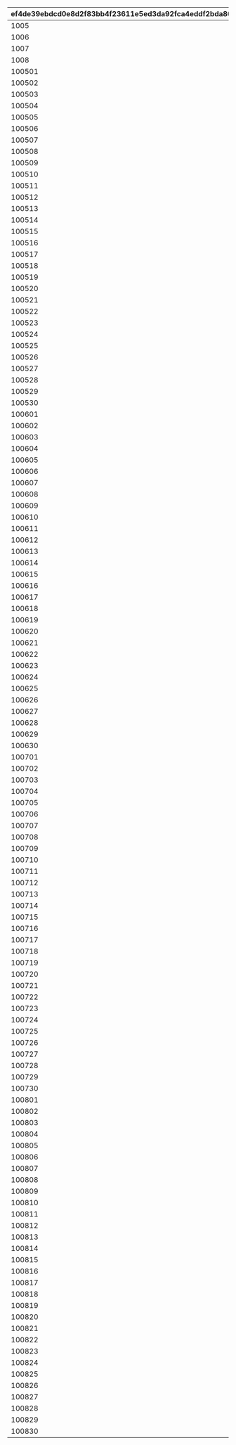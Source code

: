 |ef4de39ebdcd0e8d2f83bb4f23611e5ed3da92fca4eddf2bda80555badeb06ae|59da4b0b0c7feda857efadab9470c14431257ab1c72cc4403fe43f2a964bdc40|c2813dd6d5fa07d310251725b07f69357dce33ca3f1e1465e0da83adfbc44bcf|f26cf0e3793d03d38269839194fb8e08a3301bdaf61d8a8fedb521f33395c23b|eea04ca4c5159b819f2c07f97a3465b75a60d5714462d454c75374adc3f4d14e|c2a7b8b28d375adf9850cb1e25579efe56fee9caa0b36a892f92dc2fa67fea48|
| --- | --- | --- | --- | --- | --- |
|1005|802100290|212|211|2114001|1|
|1006|802100290|212|211|2114002|1|
|1007|802100290|212|211|2114003|1|
|1008|802100290|212|211|2114004|1|
|100501|802100266|100|104|2113061|0|
|100502|802100266|100|104|2113062|0|
|100503|802100266|102|105|2113063|0|
|100504|802100266|103|106|2113064|0|
|100505|802100266|100|104|2113065|0|
|100506|802100266|100|104|2113066|0|
|100507|802100266|102|105|2113067|0|
|100508|802100266|103|106|2113068|0|
|100509|802100266|100|104|2113069|0|
|100510|802100266|100|104|2113070|0|
|100511|802100267|100|104|2113071|0|
|100512|802100267|100|104|2113072|0|
|100513|802100267|102|105|2113073|0|
|100514|802100267|103|106|2113074|0|
|100515|802100267|100|104|2113075|0|
|100516|802100267|100|104|2113076|0|
|100517|802100267|102|105|2113077|0|
|100518|802100267|103|106|2113078|0|
|100519|802100267|100|104|2113079|0|
|100520|802100267|100|104|2113080|0|
|100521|802100268|100|104|2113081|0|
|100522|802100268|100|104|2113082|0|
|100523|802100268|102|105|2113083|0|
|100524|802100268|103|106|2113084|0|
|100525|802100268|100|104|2113085|0|
|100526|802100268|112|208|2113086|1|
|100527|802100268|110|201|2113087|1|
|100528|802100268|100|104|2113088|0|
|100529|802100268|102|105|2113089|0|
|100530|802100268|103|106|2113090|0|
|100601|802100263|114|203|2113031|1|
|100602|802100263|113|202|2113032|1|
|100603|802100263|102|105|2113033|0|
|100604|802100263|103|106|2113034|0|
|100605|802100263|114|203|2113035|1|
|100606|802100263|113|202|2113036|1|
|100607|802100263|111|204|2113037|1|
|100608|802100263|113|202|2113038|1|
|100609|802100263|113|202|2113039|1|
|100610|802100263|103|106|2113040|0|
|100611|802100264|114|203|2113041|1|
|100612|802100264|113|202|2113042|1|
|100613|802100264|102|105|2113043|0|
|100614|802100264|103|106|2113044|0|
|100615|802100264|114|203|2113045|1|
|100616|802100264|113|202|2113046|1|
|100617|802100264|111|204|2113047|1|
|100618|802100264|113|202|2113048|1|
|100619|802100264|113|202|2113049|1|
|100620|802100264|103|106|2113050|0|
|100621|802100265|102|105|2113051|0|
|100622|802100265|114|203|2113052|1|
|100623|802100265|113|202|2113053|1|
|100624|802100265|111|204|2113054|1|
|100625|802100265|103|106|2113055|0|
|100626|802100265|112|208|2113056|1|
|100627|802100265|110|201|2113057|1|
|100628|802100265|114|203|2113058|1|
|100629|802100265|113|202|2113059|1|
|100630|802100265|103|106|2113060|0|
|100701|802100269|112|205|2113091|1|
|100702|802100269|112|206|2113092|1|
|100703|802100269|117|102|2113093|0|
|100704|802100269|102|105|2113094|0|
|100705|802100269|102|105|2113095|0|
|100706|802100269|113|202|2113096|1|
|100707|802100269|114|203|2113097|1|
|100708|802100269|117|102|2113098|0|
|100709|802100269|102|105|2113099|0|
|100710|802100269|113|202|2113100|1|
|100711|802100270|112|205|2115001|1|
|100712|802100270|117|102|2115002|0|
|100713|802100270|102|105|2115003|0|
|100714|802100270|103|106|2115004|0|
|100715|802100270|114|203|2115005|1|
|100716|802100270|113|202|2115006|1|
|100717|802100270|112|207|2115007|1|
|100718|802100270|102|105|2115008|0|
|100719|802100270|103|106|2115009|0|
|100720|802100270|113|202|2115010|1|
|100721|802100271|112|205|2115011|1|
|100722|802100271|112|208|2115012|1|
|100723|802100271|117|102|2115013|0|
|100724|802100271|102|105|2115014|0|
|100725|802100271|103|106|2115015|0|
|100726|802100271|112|208|2115016|1|
|100727|802100271|110|201|2115017|1|
|100728|802100271|117|102|2115018|0|
|100729|802100271|102|105|2115019|0|
|100730|802100271|103|106|2115020|0|
|100801|802100260|104|103|2113001|0|
|100802|802100260|100|104|2113002|0|
|100803|802100260|100|104|2113003|0|
|100804|802100260|102|105|2113004|0|
|100805|802100260|102|105|2113005|0|
|100806|802100260|100|104|2113006|0|
|100807|802100260|100|104|2113007|0|
|100808|802100260|102|105|2113008|0|
|100809|802100260|102|105|2113009|0|
|100810|802100260|101|107|2113010|0|
|100811|802100261|104|103|2113011|0|
|100812|802100261|100|104|2113012|0|
|100813|802100261|100|104|2113013|0|
|100814|802100261|102|105|2113014|0|
|100815|802100261|103|106|2113015|0|
|100816|802100261|100|104|2113016|0|
|100817|802100261|100|104|2113017|0|
|100818|802100261|102|105|2113018|0|
|100819|802100261|103|106|2113019|0|
|100820|802100261|100|104|2113020|0|
|100821|802100262|104|103|2113021|0|
|100822|802100262|100|104|2113022|0|
|100823|802100262|100|104|2113023|0|
|100824|802100262|102|105|2113024|0|
|100825|802100262|102|105|2113025|0|
|100826|802100262|112|208|2113026|1|
|100827|802100262|110|201|2113027|1|
|100828|802100262|102|105|2113028|0|
|100829|802100262|103|106|2113029|0|
|100830|802100262|104|103|2113030|0|